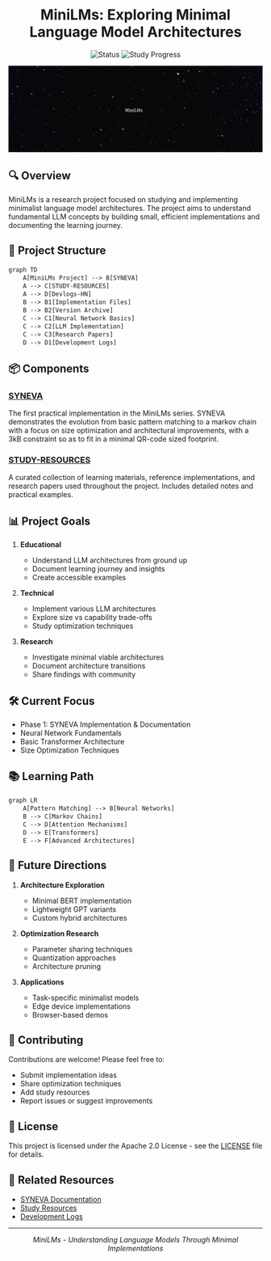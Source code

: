 <h1 align="center">MiniLMs: Exploring Minimal Language Model Architectures</h1>

<p align="center">
  <img src="https://img.shields.io/badge/status-Active-brightgreen" alt="Status">
  <img src="https://img.shields.io/badge/study%20progress-Phase%201-orange" alt="Study Progress">
</p>

<p align="center">
  <img src="MEDIA\MiniLMs-Banner.png" alt="MiniLMs Project Banner" width="800">
</p>

## 🔍 Overview

MiniLMs is a research project focused on studying and implementing minimalist language model architectures. The project aims to understand fundamental LLM concepts by building small, efficient implementations and documenting the learning journey.

## 📁 Project Structure

```mermaid
graph TD
    A[MiniLMs Project] --> B[SYNEVA]
    A --> C[STUDY-RESOURCES]
    A --> D[Devlogs-HN]
    B --> B1[Implementation Files]
    B --> B2[Version Archive]
    C --> C1[Neural Network Basics]
    C --> C2[LLM Implementation]
    C --> C3[Research Papers]
    D --> D1[Development Logs]
```

## 📦 Components

### [SYNEVA](./SYNEVA/README.md)
The first practical implementation in the MiniLMs series. SYNEVA demonstrates the evolution from basic pattern matching to a markov chain with a focus on size optimization and architectural improvements, with a 3kB constraint so as to fit in a minimal QR-code sized footprint.

### [STUDY-RESOURCES](./STUDY-RESOURCES/README.md)
A curated collection of learning materials, reference implementations, and research papers used throughout the project. Includes detailed notes and practical examples.

## 📊 Project Goals

1. **Educational**
   - Understand LLM architectures from ground up
   - Document learning journey and insights
   - Create accessible examples

2. **Technical**
   - Implement various LLM architectures
   - Explore size vs capability trade-offs
   - Study optimization techniques

3. **Research**
   - Investigate minimal viable architectures
   - Document architecture transitions
   - Share findings with community

## 🛠️ Current Focus

- Phase 1: SYNEVA Implementation & Documentation
- Neural Network Fundamentals
- Basic Transformer Architecture
- Size Optimization Techniques

## 📚 Learning Path

```mermaid
graph LR
    A[Pattern Matching] --> B[Neural Networks]
    B --> C[Markov Chains]
    C --> D[Attention Mechanisms]
    D --> E[Transformers]
    E --> F[Advanced Architectures]
```

## 🎯 Future Directions

1. **Architecture Exploration**
   - Minimal BERT implementation
   - Lightweight GPT variants
   - Custom hybrid architectures

2. **Optimization Research**
   - Parameter sharing techniques
   - Quantization approaches
   - Architecture pruning

3. **Applications**
   - Task-specific minimalist models
   - Edge device implementations
   - Browser-based demos

## 📝 Contributing

Contributions are welcome! Please feel free to:
- Submit implementation ideas
- Share optimization techniques
- Add study resources
- Report issues or suggest improvements

## 📄 License

This project is licensed under the Apache 2.0 License - see the [LICENSE](LICENSE) file for details.

## 🔗 Related Resources

- [SYNEVA Documentation](./SYNEVA/README.md)
- [Study Resources](./STUDY-RESOURCES/README.md)
- [Development Logs](./DEVLOGS/)

---

<p align="center">
<em>MiniLMs - Understanding Language Models Through Minimal Implementations</em>
</p>